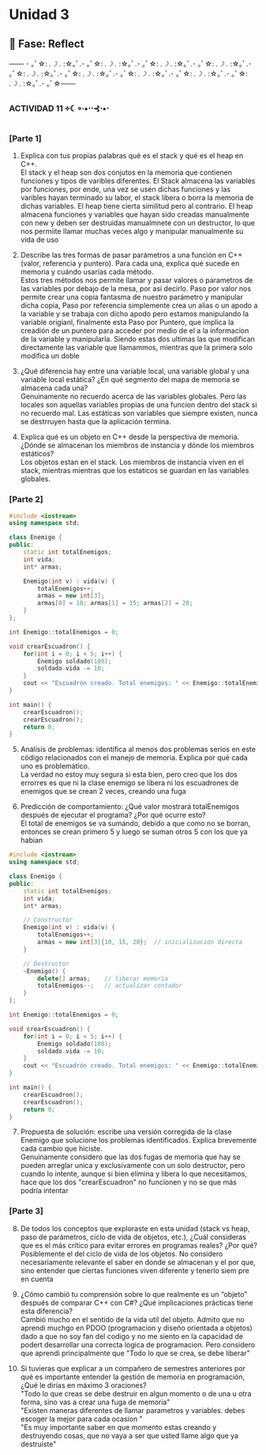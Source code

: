 # Unidad 3

## 🤔 Fase: Reflect

─── ･ ｡ﾟ☆: *.☽ .* :☆｡ﾟ.･ ｡ﾟ☆: *.☽ .* :☆｡ﾟ.･ ｡ﾟ☆: *.☽ .* :☆｡ﾟ.･ ｡ﾟ☆: *.☽ .* :☆｡ﾟ.･ ｡ﾟ☆: *.☽ .* :☆｡ﾟ.･ ｡ﾟ☆: *.☽ .* :☆｡ﾟ.･ ｡ﾟ☆: *.☽ .* :☆｡ﾟ.･ ｡ﾟ☆: *.☽ .* :☆｡ﾟ.･ ｡ﾟ☆: *.☽ .* :☆｡ﾟ.･ ｡ﾟ☆───

### **ACTIVIDAD 11 ༓☾∘∙•⋅⋅⊰⋅•⋅**

### [Parte 1]

1. Explica con tus propias palabras qué es el stack y qué es el heap en C++.    
El stack y el heap son dos conjutos en la memoria que contienen funciones y tipos de varibles diferentes. El Stack almacena las variables por funciones, por ende, una vez se usen dichas funciones y las varibles hayan terminado su labor, el stack libera o borra la memoria de dichas variables. El heap tiene cierta similitud pero al contrario. El heap almacena funciones y variables que hayan sido creadas manualmente con new y deben ser destruidas manualmnete con un destructor, lo que nos permiite llamar muchas veces algo y manipular manualmente su vida de uso

2. Describe las tres formas de pasar parámetros a una función en C++ (valor, referencia y puntero). Para cada una, explica qué sucede en memoria y cuándo usarías cada método.      
Estos tres métodos nos permite llamar y pasar valores o parametros de las variables por debajo de la mesa, por asi decirlo. Paso por valor nos permite crear una copia fantasma de nuestro parámetro y manipular dicha copia, Paso por referencia simplemente crea un alias o un apodo a la variable y se trabaja con dicho apodo pero estamos manipulando la variable origianl, finalmente esta Paso por Puntero, que implica la creadión de un puntero para acceder por medio de el a la informacion de la variable y manipularla. Siendo estas dos ultimas las que modifican directamente las variable que llamammos, mientras que la primera solo modifica un doble

3. ¿Qué diferencia hay entre una variable local, una variable global y una variable local estática? ¿En qué segmento del mapa de memoria se almacena cada una?    
Genuinamente no recuerdo acerca de las variables globales. Pero las locales son aquellas variables propias de una funcion dentro del stack si no recuerdo mal. Las estáticas son variables que siempre existen, nunca se destrruyen hasta que la aplicación termina. 

4. Explica qué es un objeto en C++ desde la perspectiva de memoria. ¿Dónde se almacenan los miembros de instancia y dónde los miembros estáticos?  
Los objetos estan en el stack. Los miembros de instancia viven en el stack, mientras mientras que los estaticos se guardan en las variables globales. 

### [Parte 2]

```C++
#include <iostream>
using namespace std;

class Enemigo {
public:
    static int totalEnemigos;
    int vida;
    int* armas;

    Enemigo(int v) : vida(v) {
        totalEnemigos++;
        armas = new int[3];
        armas[0] = 10; armas[1] = 15; armas[2] = 20;
    }
};

int Enemigo::totalEnemigos = 0;

void crearEscuadron() {
    for(int i = 0; i < 5; i++) {
        Enemigo soldado(100);
        soldado.vida -= 10;
    }
    cout << "Escuadrón creado. Total enemigos: " << Enemigo::totalEnemigos << endl;
}

int main() {
    crearEscuadron();
    crearEscuadron();
    return 0;
}
```
5. Análisis de problemas: identifica al menos dos problemas serios en este código relacionados con el manejo de memoria. Explica por qué cada uno es problemático.  
La verdad no estoy muy segura si esta bien, pero creo que los dos errorres es que ni la clase enemigo se libera ni los escuadrones de enemigos que se crean 2 veces, creando una fuga

6. Predicción de comportamiento: ¿Qué valor mostrará totalEnemigos después de ejecutar el programa? ¿Por qué ocurre esto?  
El total de enemigos se va sumando, debido a que como no se borran, entonces se crean primero 5 y luego se suman otros 5 con los que ya habian 

```c++
#include <iostream>
using namespace std;

class Enemigo {
public:
    static int totalEnemigos;
    int vida;
    int* armas;

    // Constructor
    Enemigo(int v) : vida(v) {
        totalEnemigos++;
        armas = new int[3]{10, 15, 20};  // inicialización directa
    }

    // Destructor
    ~Enemigo() {
        delete[] armas;    // liberar memoria
        totalEnemigos--;   // actualizar contador
    }
};

int Enemigo::totalEnemigos = 0;

void crearEscuadron() {
    for(int i = 0; i < 5; i++) {
        Enemigo soldado(100);
        soldado.vida -= 10;
    }
    cout << "Escuadrón creado. Total enemigos: " << Enemigo::totalEnemigos << endl;
}

int main() {
    crearEscuadron();
    crearEscuadron();
    return 0;
}
```

7. Propuesta de solución: escribe una versión corregida de la clase Enemigo que solucione los problemas identificados. Explica brevemente cada cambio que hiciste.    
Genuinamente considero  que las dos fugas de memoria que hay se pueden arreglar unica y exclusivamente con un solo destructor, pero cuando lo intente, aunque si bien elimina y libera lo que necesitamos, hace que los dos "crearEscuadron" no funcionen y no se que más podría intentar

### [Parte 3]

8. De todos los conceptos que exploraste en esta unidad (stack vs heap, paso de parámetros, ciclo de vida de objetos, etc.), ¿Cuál consideras que es el más crítico para evitar errores en programas reales? ¿Por qué?  
Posiblemente el del ciclo de vida de los objetos. No considero necesariamente relevante el saber en donde se almacenan y el por que, sino entender que ciertas funciones viven diferente y tenerlo siem pre en cuenta

9. ¿Cómo cambió tu comprensión sobre lo que realmente es un “objeto” después de comparar C++ con C#? ¿Qué implicaciones prácticas tiene esta diferencia?  
Cambió mucho en el sentido de la vida util del objeto. Admito que no aprendi muchgo en PDOO (programacion y diseño orientada a objetos) dado a que no soy fan del codigo y no me siento en la capacidad de podert desarrollar una correcta logica de programacion. Pero considero que aprendi principalmente que "Todo lo que se crea, se debe liberar"

10. Si tuvieras que explicar a un compañero de semestres anteriores por qué es importante entender la gestión de memoria en programación, ¿Qué le dirías en máximo 3 oraciones?  
"Todo lo que creas se debe destruir en algun momento o de una u otra forma, sino vas a crear una fuga de memoria"  
"Existen maneras diferentes de llamar parametros y variables. debes escoger la mejor para cada ocasion "  
"Es muy importante saber en que momento estas creando y destruyendo cosas, que no vaya a ser que usted llame algo que ya destruiste"  



